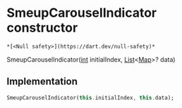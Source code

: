 


# SmeupCarouselIndicator constructor




    *[<Null safety>](https://dart.dev/null-safety)*



SmeupCarouselIndicator([int](https://api.flutter.dev/flutter/dart-core/int-class.html) initialIndex, [List](https://api.flutter.dev/flutter/dart-core/List-class.html)&lt;[Map](https://api.flutter.dev/flutter/dart-core/Map-class.html)>? data)





## Implementation

```dart
SmeupCarouselIndicator(this.initialIndex, this.data);
```







